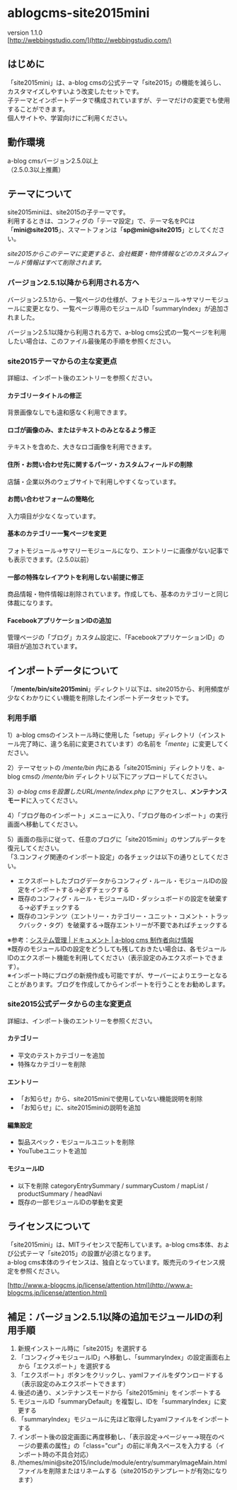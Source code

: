 # ablogcms-site2015mini

version 1.1.0  
[http://webbingstudio.com/](http://webbingstudio.com/)

## はじめに

「site2015mini」は、a-blog cmsの公式テーマ「site2015」の機能を減らし、カスタマイズしやすいよう改変したセットです。  
子テーマとインポートデータで構成されていますが、テーマだけの変更でも使用することができます。  
個人サイトや、学習向けにご利用ください。

## 動作環境

a-blog cmsバージョン2.5.0以上  
（2.5.0.3以上推薦）

## テーマについて

site2015miniは、site2015の子テーマです。  
利用するときは、コンフィグの「テーマ設定」で、テーマ名をPCは「**mini@site2015**」、スマートフォンは「**sp@mini@site2015**」としてください。

*site2015からこのテーマに変更すると、会社概要・物件情報などのカスタムフィールド情報はすべて削除されます。*

### バージョン2.5.1以降から利用される方へ

バージョン2.5.1から、一覧ページの仕様が、フォトモジュール→サマリーモジュールに変更となり、一覧ページ専用のモジュールID「summaryIndex」が追加されました。

バージョン2.5.1以降から利用される方で、a-blog cms公式の一覧ページを利用したい場合は、このファイル最後尾の手順を参照ください。

### site2015テーマからの主な変更点

詳細は、インポート後のエントリーを参照ください。

#### カテゴリータイトルの修正

背景画像なしでも違和感なく利用できます。

#### ロゴが画像のみ、またはテキストのみとなるよう修正

テキストを含めた、大きなロゴ画像を利用できます。

#### 住所・お問い合わせ先に関するパーツ・カスタムフィールドの削除

店舗・企業以外のウェブサイトで利用しやすくなっています。

#### お問い合わせフォームの簡略化

入力項目が少なくなっています。

#### 基本のカテゴリー一覧ページを変更

フォトモジュール→サマリーモジュールになり、エントリーに画像がない記事でも表示できます。（2.5.0以前）

#### 一部の特殊なレイアウトを利用しない前提に修正

商品情報・物件情報は削除されています。作成しても、基本のカテゴリーと同じ体裁になります。

#### FacebookアプリケーションIDの追加

管理ページの「ブログ」カスタム設定に、「FacebookアプリケーションID」の項目が追加されています。

## インポートデータについて

「**/mente/bin/site2015mini**」ディレクトリ以下は、site2015から、利用頻度が少なくわかりにくい機能を削除したインポートデータセットです。 

### 利用手順

1）a-blog cmsのインストール時に使用した「setup」ディレクトリ（インストール完了時に、違う名前に変更されています）の名前を「*mente*」に変更してください。

2）テーマセットの */mente/bin* 内にある「site2015mini」ディレクトリを、a-blog cmsの */mente/bin* ディレクトリ以下にアップロードしてください。

3）*a-blog cmsを設置したURL/mente/index.php* にアクセスし、**メンテナンスモード**に入ってください。

4）「ブログ毎のインポート」メニューに入り、「ブログ毎のインポート」の実行画面へ移動してください。

5）画面の指示に従って、任意のブログに「site2015mini」のサンプルデータを復元してください。  
「3.コンフィグ関連のインポート設定」の各チェックは以下の通りとしてください。

- エクスポートしたブログデータからコンフィグ・ルール・モジュールIDの設定をインポートする→必ずチェックする
- 既存のコンフィグ・ルール・モジュールID・ダッシュボードの設定を破棄する→必ずチェックする
- 既存のコンテンツ（エントリー・カテゴリー・ユニット・コメント・トラックバック・タグ）を破棄する→既存エントリーが不要であればチェックする

※参考：[システム管理 | ドキュメント | a-blog cms 制作者向け情報](http://developer.a-blogcms.jp/document/system/)   
※既存のモジュールIDの設定をどうしても残しておきたい場合は、各モジュールIDのエクスポート機能を利用してください（表示設定のみエクスポートできます）。  
※インポート時にブログの新規作成も可能ですが、サーバーによりエラーとなることがあります。ブログを作成してからインポートを行うことをお勧めします。 

### site2015公式データからの主な変更点

詳細は、インポート後のエントリーを参照ください。

#### カテゴリー

- 平文のテストカテゴリーを追加
- 特殊なカテゴリーを削除

#### エントリー

- 「お知らせ」から、site2015miniで使用していない機能説明を削除
- 「お知らせ」に、site2015miniの説明を追加

#### 編集設定

- 製品スペック・モジュールユニットを削除
- YouTubeユニットを追加

#### モジュールID

- 以下を削除 categoryEntrySummary / summaryCustom / mapList / productSummary / headNavi
- 既存の一部モジュールIDの挙動を変更

## ライセンスについて

「site2015mini」は、MITライセンスで配布しています。a-blog cms本体、および公式テーマ「site2015」の設置が必須となります。  
a-blog cms本体のライセンスは、独自となっています。販売元のライセンス規定を参照ください。

[http://www.a-blogcms.jp/license/attention.html](http://www.a-blogcms.jp/license/attention.html)

## 補足：バージョン2.5.1以降の追加モジュールIDの利用手順

1. 新規インストール時に「site2015」を選択する
1. 「コンフィグ→モジュールID」へ移動し、「summaryIndex」の設定画面右上から「エクスポート」を選択する
1. 「エクスポート」ボタンをクリックし、yamlファイルをダウンロードする（表示設定のみエクスポートできます）
1. 後述の通り、メンテナンスモードから「site2015mini」をインポートする
1. モジュールID「summaryDefault」を複製し、IDを「summaryIndex」に変更する
1. 「summaryIndex」モジュールに先ほど取得したyamlファイルをインポートする
1. インポート後の設定画面に再度移動し、「表示設定→ページャー→現在のページの要素の属性」の「class="cur"」の前に半角スペースを入力する（インポート時の不具合対応）
1. /themes/mini@site2015/include/module/entry/summaryImageMain.html ファイルを削除またはリネームする（site2015のテンプレートが有効になります）
